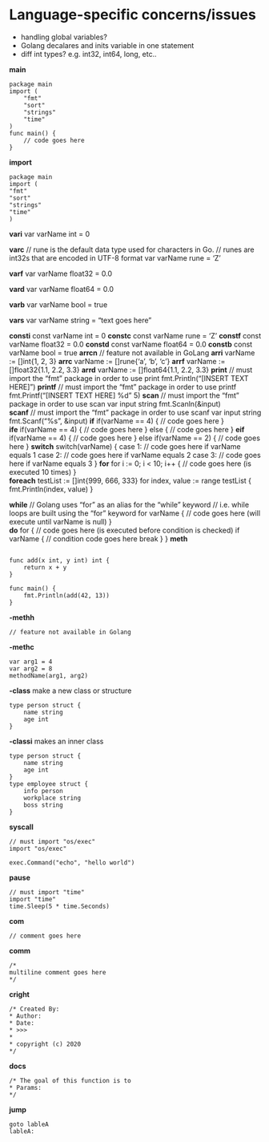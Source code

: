 # Language-specific concerns/issues
* handling global variables?
* Golang decalares and inits variable in one statement
* diff int types? e.g. int32, int64, long, etc..


**main**
```
package main
import ( 
	"fmt"
	"sort"
	"strings"
	"time"
)
func main() { 
	// code goes here 
}
```	
**import**
```
package main
import (
"fmt"
"sort"
"strings"
"time"
)
```	
**vari**
var varName int = 0

**varc**
// rune is the default data type used for characters in Go.
// runes are int32s that are encoded in UTF-8 format
var varName rune = ‘Z’

**varf**
var varName float32 = 0.0

**vard**
var varName float64 = 0.0

**varb**
var varName bool = true

**vars**
var varName string = “text goes here”

**consti**
const varName int = 0
**constc**
const varName rune = ‘Z’
**constf**
const varName float32 = 0.0
**constd**
const varName float64 = 0.0
**constb**
const varName bool = true
**arrcn**
// feature not available in GoLang
**arri**
varName := []int{1, 2, 3}
**arrc**
varName := []rune{‘a’, ‘b’, ‘c’}
**arrf**
varName := []float32{1.1, 2.2, 3.3}
**arrd**
varName := []float64{1.1, 2.2, 3.3}
**print**
// must import the “fmt” package in order to use print
fmt.Println(“[INSERT TEXT HERE]”)
**printf**
// must import the “fmt” package in order to use printf
fmt.Printf(“[INSERT TEXT HERE] %d” 5)
**scan**
// must import the “fmt” package in order to use scan
var input string
fmt.Scanln(&input)	
**scanf**
// must import the “fmt” package in order to use scanf
var input string
fmt.Scanf(“%s”, &input)
**if**
if(varName == 4) {
	// code goes here
}		
**ife**
if(varName == 4) {
	// code goes here
} else {
	// code goes here
}
**eif**
if(varName == 4) {
	// code goes here
}
else if(varName 	== 2) {
	// code goes here
}
**switch**
switch(varName) {
case 1:
	// code goes here if varName equals 1
case 2:
	// code goes here if varName equals 2
case 3:
	// code goes here if varName equals 3
}
**for**
for i := 0; i < 10; i++ {
	// code goes here (is executed 10 times)
}		
**foreach**
testList := []int{999, 666, 333}
for index, value := range testList {
	fmt.Println(index, value)
}

**while**
// Golang uses “for” as an alias for the “while” keyword
// i.e. while loops are built using the “for” keyword
for varName {
	// code goes here (will execute until varName is null)
}		
**do**
for {
	// code goes here (is executed before condition is checked)
	if varName {
		// condition code goes here
		break 
	}
}
**meth**
```

func add(x int, y int) int {
	return x + y
}

func main() {
	fmt.Println(add(42, 13))
}
```
**-methh**
```
// feature not available in Golang
```
**-methc**
```
var arg1 = 4
var arg2 = 8
methodName(arg1, arg2)
```
**-class**		make a new class or structure
```
type person struct {
	name string
	age int
}

```
**-classi**		makes an inner class
```
type person struct {
	name string
	age int
}
type employee struct {
	info person
	workplace string
	boss string		
}
```
**syscall**
```
// must import "os/exec"
import "os/exec"

exec.Command("echo", "hello world")
```
**pause**
```
// must import "time"
import "time"
time.Sleep(5 * time.Seconds)
```
**com**
```
// comment goes here
```
**comm**
```
/*
multiline comment goes here
*/
```
**cright**
```
/* Created By:
* Author: 
* Date: 
* >>>
*
* copyright (c) 2020
*/
```
**docs**
```
/* The goal of this function is to 
* Params: 
*/
```
**jump**
```
goto lableA
lableA:
```
